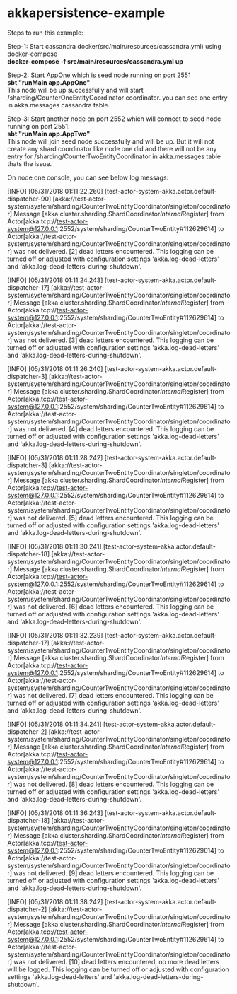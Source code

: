 # akkapersistence-example
Steps to run this example:

Step-1: Start cassandra docker(src/main/resources/cassandra.yml) using docker-compose  
**docker-compose -f src/main/resources/cassandra.yml up** 

Step-2: Start AppOne which is seed node running on port 2551  
**sbt "runMain app.AppOne"**   
This node will be up successfully and will start /sharding/CounterOneEntityCoordinator coordinator. you can see one entry in akka.messages cassandra table.

Step-3: Start another node on port 2552 which will connect to seed node running on port 2551.  
**sbt "runMain app.AppTwo"**   
This node will join seed node successfully and will be up. But it will not create any shard coordinator like node one did and there
will not be any entry for /sharding/CounterTwoEntityCoordinator in akka.messages table thats the issue.

On node one console, you can see below log messags:

[INFO] [05/31/2018 01:11:22.260] [test-actor-system-akka.actor.default-dispatcher-90] [akka://test-actor-system/system/sharding/CounterTwoEntityCoordinator/singleton/coordinator] Message [akka.cluster.sharding.ShardCoordinator$Internal$Register] from Actor[akka.tcp://test-actor-system@127.0.0.1:2552/system/sharding/CounterTwoEntity#112629614] to Actor[akka://test-actor-system/system/sharding/CounterTwoEntityCoordinator/singleton/coordinator] was not delivered. [2] dead letters encountered. This logging can be turned off or adjusted with configuration settings 'akka.log-dead-letters' and 'akka.log-dead-letters-during-shutdown'.

[INFO] [05/31/2018 01:11:24.243] [test-actor-system-akka.actor.default-dispatcher-17] [akka://test-actor-system/system/sharding/CounterTwoEntityCoordinator/singleton/coordinator] Message [akka.cluster.sharding.ShardCoordinator$Internal$Register] from Actor[akka.tcp://test-actor-system@127.0.0.1:2552/system/sharding/CounterTwoEntity#112629614] to Actor[akka://test-actor-system/system/sharding/CounterTwoEntityCoordinator/singleton/coordinator] was not delivered. [3] dead letters encountered. This logging can be turned off or adjusted with configuration settings 'akka.log-dead-letters' and 'akka.log-dead-letters-during-shutdown'.

[INFO] [05/31/2018 01:11:26.240] [test-actor-system-akka.actor.default-dispatcher-3] [akka://test-actor-system/system/sharding/CounterTwoEntityCoordinator/singleton/coordinator] Message [akka.cluster.sharding.ShardCoordinator$Internal$Register] from Actor[akka.tcp://test-actor-system@127.0.0.1:2552/system/sharding/CounterTwoEntity#112629614] to Actor[akka://test-actor-system/system/sharding/CounterTwoEntityCoordinator/singleton/coordinator] was not delivered. [4] dead letters encountered. This logging can be turned off or adjusted with configuration settings 'akka.log-dead-letters' and 'akka.log-dead-letters-during-shutdown'.

[INFO] [05/31/2018 01:11:28.242] [test-actor-system-akka.actor.default-dispatcher-3] [akka://test-actor-system/system/sharding/CounterTwoEntityCoordinator/singleton/coordinator] Message [akka.cluster.sharding.ShardCoordinator$Internal$Register] from Actor[akka.tcp://test-actor-system@127.0.0.1:2552/system/sharding/CounterTwoEntity#112629614] to Actor[akka://test-actor-system/system/sharding/CounterTwoEntityCoordinator/singleton/coordinator] was not delivered. [5] dead letters encountered. This logging can be turned off or adjusted with configuration settings 'akka.log-dead-letters' and 'akka.log-dead-letters-during-shutdown'.

[INFO] [05/31/2018 01:11:30.241] [test-actor-system-akka.actor.default-dispatcher-18] [akka://test-actor-system/system/sharding/CounterTwoEntityCoordinator/singleton/coordinator] Message [akka.cluster.sharding.ShardCoordinator$Internal$Register] from Actor[akka.tcp://test-actor-system@127.0.0.1:2552/system/sharding/CounterTwoEntity#112629614] to Actor[akka://test-actor-system/system/sharding/CounterTwoEntityCoordinator/singleton/coordinator] was not delivered. [6] dead letters encountered. This logging can be turned off or adjusted with configuration settings 'akka.log-dead-letters' and 'akka.log-dead-letters-during-shutdown'.

[INFO] [05/31/2018 01:11:32.239] [test-actor-system-akka.actor.default-dispatcher-17] [akka://test-actor-system/system/sharding/CounterTwoEntityCoordinator/singleton/coordinator] Message [akka.cluster.sharding.ShardCoordinator$Internal$Register] from Actor[akka.tcp://test-actor-system@127.0.0.1:2552/system/sharding/CounterTwoEntity#112629614] to Actor[akka://test-actor-system/system/sharding/CounterTwoEntityCoordinator/singleton/coordinator] was not delivered. [7] dead letters encountered. This logging can be turned off or adjusted with configuration settings 'akka.log-dead-letters' and 'akka.log-dead-letters-during-shutdown'.

[INFO] [05/31/2018 01:11:34.241] [test-actor-system-akka.actor.default-dispatcher-2] [akka://test-actor-system/system/sharding/CounterTwoEntityCoordinator/singleton/coordinator] Message [akka.cluster.sharding.ShardCoordinator$Internal$Register] from Actor[akka.tcp://test-actor-system@127.0.0.1:2552/system/sharding/CounterTwoEntity#112629614] to Actor[akka://test-actor-system/system/sharding/CounterTwoEntityCoordinator/singleton/coordinator] was not delivered. [8] dead letters encountered. This logging can be turned off or adjusted with configuration settings 'akka.log-dead-letters' and 'akka.log-dead-letters-during-shutdown'.

[INFO] [05/31/2018 01:11:36.243] [test-actor-system-akka.actor.default-dispatcher-18] [akka://test-actor-system/system/sharding/CounterTwoEntityCoordinator/singleton/coordinator] Message [akka.cluster.sharding.ShardCoordinator$Internal$Register] from Actor[akka.tcp://test-actor-system@127.0.0.1:2552/system/sharding/CounterTwoEntity#112629614] to Actor[akka://test-actor-system/system/sharding/CounterTwoEntityCoordinator/singleton/coordinator] was not delivered. [9] dead letters encountered. This logging can be turned off or adjusted with configuration settings 'akka.log-dead-letters' and 'akka.log-dead-letters-during-shutdown'.

[INFO] [05/31/2018 01:11:38.242] [test-actor-system-akka.actor.default-dispatcher-2] [akka://test-actor-system/system/sharding/CounterTwoEntityCoordinator/singleton/coordinator] Message [akka.cluster.sharding.ShardCoordinator$Internal$Register] from Actor[akka.tcp://test-actor-system@127.0.0.1:2552/system/sharding/CounterTwoEntity#112629614] to Actor[akka://test-actor-system/system/sharding/CounterTwoEntityCoordinator/singleton/coordinator] was not delivered. [10] dead letters encountered, no more dead letters will be logged. This logging can be turned off or adjusted with configuration settings 'akka.log-dead-letters' and 'akka.log-dead-letters-during-shutdown'.
